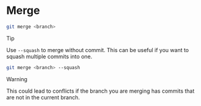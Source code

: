 # Merge

```bash
git merge <branch>
```

> [!TIP]
> Use `--squash` to merge without commit. This can be useful if you want to squash multiple commits into one.

```bash
git merge <branch> --squash
```

> [!WARNING]
> This could lead to conflicts if the branch you are merging has commits that are not in the current branch.
